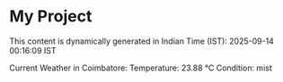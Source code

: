 # My Project

This content is dynamically generated in Indian Time (IST): 2025-09-14 00:16:09 IST


Current Weather in Coimbatore:
Temperature: 23.88 °C
Condition: mist
